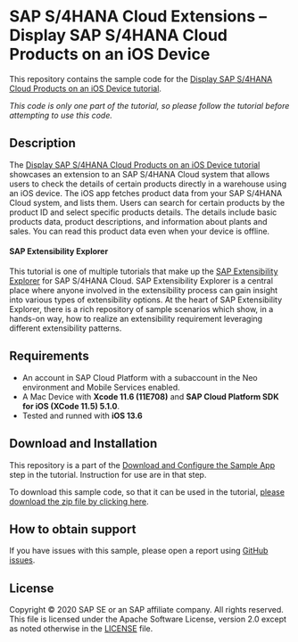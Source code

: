 # SAP S/4HANA Cloud Extensions – Display SAP S/4HANA Cloud Products on an iOS Device
This repository contains the sample code for the [Display SAP S/4HANA Cloud Products on an iOS Device tutorial](http://tiny.cc/s4-product-catalog-ios).  

*This code is only one part of the tutorial, so please follow the tutorial before attempting to use this code.*

## Description

The [Display SAP S/4HANA Cloud Products on an iOS Device tutorial](http://tiny.cc/s4-product-catalog-ios) showcases an extension to an SAP S/4HANA Cloud system that allows users to check the details of certain products directly in a warehouse using an iOS device. The iOS app fetches product data from your SAP S/4HANA Cloud system, and lists them. Users can search for certain products by the product ID and select specific products details. The details include basic products data, product descriptions, and information about plants and sales.  You can read this product data even when your device is offline.


#### SAP Extensibility Explorer

This tutorial is one of multiple tutorials that make up the [SAP Extensibility Explorer](https://sap.com/extends4) for SAP S/4HANA Cloud.
SAP Extensibility Explorer is a central place where anyone involved in the extensibility process can gain insight into various types of extensibility options. At the heart of SAP Extensibility Explorer, there is a rich repository of sample scenarios which show, in a hands-on way, how to realize an extensibility requirement leveraging different extensibility patterns.


Requirements
-------------
- An account in SAP Cloud Platform with a subaccount in the Neo environment and Mobile Services enabled.
- A Mac Device with **Xcode 11.6 (11E708)** and **SAP Cloud Platform SDK for iOS (XCode 11.5) 5.1.0**.
- Tested and runned with **iOS 13.6**


Download and Installation
-------------
This repository is a part of the [Download and Configure the Sample App](https://help.sap.com/viewer/67547c2831ca4690b38fd5a2d8eab42f/SHIP/en-US/79392dc50d0f40e2a05b9883d9d444ea.html) step in the tutorial. Instruction for use are in that step.

To download this sample code, so that it can be used in the tutorial, [please download the zip file by clicking here](https://github.com/SAP/s4hana-ext-product-catalog-ios/archive/master.zip).  


How to obtain support
---------------------
If you have issues with this sample, please open a report using [GitHub issues](https://github.com/SAP/s4hana-ext-product-catalog-ios/issues).

License
-------
Copyright © 2020 SAP SE or an SAP affiliate company. All rights reserved.
This file is licensed under the Apache Software License, version 2.0 except as noted otherwise in the [LICENSE](LICENSES/Apache-2.0.txt) file.
